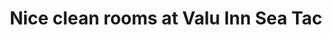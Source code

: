 ---
title: "Nice clean rooms at Valu Inn Sea Tac"
picture: "/assets/camera-roll/2018/2018-02-03-nice-clean-rooms-at-valu-inn-sea-tac/20180203_081306321_iOS.jpg"
thumbnail: "/assets/camera-roll/2018/2018-02-03-nice-clean-rooms-at-valu-inn-sea-tac/20180203_081306321_iOS-thumbnail.jpg"
tags:
  - looking up
  - sign
  - photograph
  - SeaTac
---